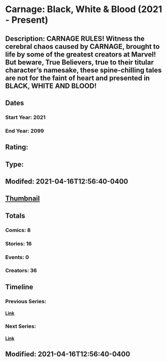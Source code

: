 # Carnage: Black, White & Blood (2021 - Present)
## Description: CARNAGE RULES! Witness the cerebral chaos caused by CARNAGE, brought to life by some of the greatest creators at Marvel! But beware, True Believers, true to their titular character’s namesake, these spine-chilling tales are not for the faint of heart and presented in BLACK, WHITE AND BLOOD! 
## Dates
### Start Year: 2021
### End Year: 2099
## Rating: 
## Type: 
## Modifed: 2021-04-16T12:56:40-0400
## [Thumbnail](http://i.annihil.us/u/prod/marvel/i/mg/9/c0/6079c183efcb6.jpg)
## Totals
### Comics: 8
### Stories: 16
### Events: 0
### Creators: 36
## Timeline
### Previous Series: 
#### [Link]()
### Next Series: 
#### [Link]()
## Modified: 2021-04-16T12:56:40-0400
